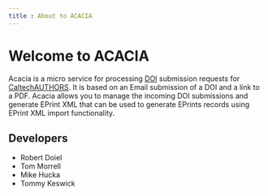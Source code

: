 ```yaml
---
title : About to ACACIA
---
```


Welcome to ACACIA
=================

Acacia is a micro service for processing [DOI]() submission requests for
[CaltechAUTHORS](https://authors.library.caltech.edu). It is based on 
an Email submission of a DOI and a link to a PDF. Acacia allows you to
manage the incoming DOI submissions and generate EPrint XML that can
be used to generate EPrints records using EPrint XML import
functionality.

Developers
----------

+ Robert Doiel
+ Tom Morrell
+ Mike Hucka
+ Tommy Keswick


